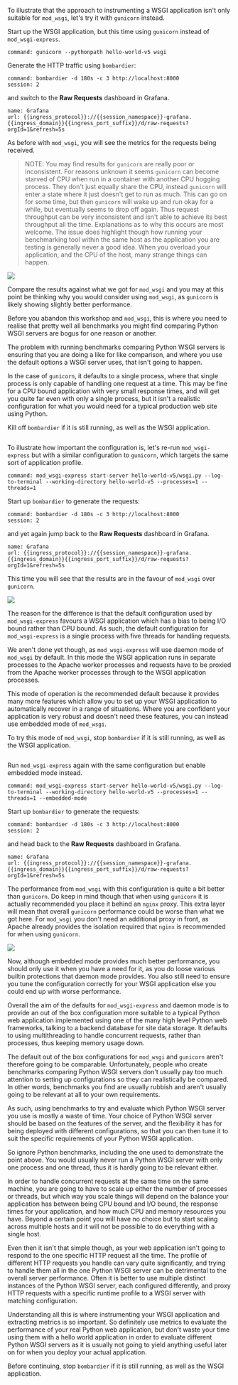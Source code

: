 To illustrate that the approach to instrumenting a WSGI application isn't only suitable for `mod_wsgi`, let's try it with `gunicorn` instead.

Start up the WSGI application, but this time using `gunicorn` instead of `mod_wsgi-express`.

```terminal:execute
command: gunicorn --pythonpath hello-world-v5 wsgi
```

Generate the HTTP traffic using `bombardier`:

```terminal:execute
command: bombardier -d 180s -c 3 http://localhost:8000
session: 2
```

and switch to the **Raw Requests** dashboard in Grafana.

```dashboard:reload-dashboard
name: Grafana
url: {{ingress_protocol}}://{{session_namespace}}-grafana.{{ingress_domain}}{{ingress_port_suffix}}/d/raw-requests?orgId=1&refresh=5s
```

As before with `mod_wsgi`, you will see the metrics for the requests being received.

> NOTE: You may find results for `gunicorn` are really poor or inconsistent. For reasons unknown it seems `gunicorn` can become starved of CPU when run in a container with another CPU hogging process. They don't just equally share the CPU, instead `gunicorn` will enter a state where it just doesn't get to run as much. This can go on for some time, but then `gunicorn` will wake up and run okay for a while, but eventually seems to drop off again. Thus request throughput can be very inconsistent and isn't able to achieve its best throughput all the time. Explanations as to why this occurs are most welcome. The issue does highlight though how running your benchmarking tool within the same host as the application you are testing is generally never a good idea. When you overload your application, and the CPU of the host, many strange things can happen.

![](hello-world-v5-2-raw-requests.png)

Compare the results against what we got for `mod_wsgi` and you may at this point be thinking why you would consider using `mod_wsgi`, as `gunicorn` is likely showing slightly better performance.

Before you abandon this workshop and `mod_wsgi`, this is where you need to realise that pretty well all benchmarks you might find comparing Python WSGI servers are bogus for one reason or another.

The problem with running benchmarks comparing Python WSGI servers is ensuring that you are doing a like for like comparison, and where you use the default options a WSGI server uses, that isn't going to happen.

In the case of `gunicorn`, it defaults to a single process, where that single process is only capable of handling one request at a time. This may be fine for a CPU bound application with very small response times, and will get you quite far even with only a single process, but it isn't a realistic configuration for what you would need for a typical production web site using Python.

Kill off `bombardier` if it is still running, as well as the WSGI application.

```terminal:interrupt-all
```

To illustrate how important the configuration is, let's re-run `mod_wsgi-express` but with a similar configuration to `gunicorn`, which targets the same sort of application profile.

```terminal:execute
command: mod_wsgi-express start-server hello-world-v5/wsgi.py --log-to-terminal --working-directory hello-world-v5 --processes=1 --threads=1
```

Start up `bombardier` to generate the requests:

```terminal:execute
command: bombardier -d 180s -c 3 http://localhost:8000
session: 2
```

and yet again jump back to the **Raw Requests** dashboard in Grafana.

```dashboard:reload-dashboard
name: Grafana
url: {{ingress_protocol}}://{{session_namespace}}-grafana.{{ingress_domain}}{{ingress_port_suffix}}/d/raw-requests?orgId=1&refresh=5s
```

This time you will see that the results are in the favour of `mod_wsgi` over `gunicorn`.

![](hello-world-v5-3-raw-requests.png)

The reason for the difference is that the default configuration used by `mod_wsgi-express` favours a WSGI application which has a bias to being I/O bound rather than CPU bound. As such, the default configuration for `mod_wsgi-express` is a single process with five threads for handling requests.

We aren't done yet though, as `mod_wsgi-express` will use daemon mode of `mod_wsgi` by default. In this mode the WSGI application runs in separate processes to the Apache worker processes and requests have to be proxied from the Apache worker processes through to the WSGI application processes.

This mode of operation is the recommended default because it provides many more features which allow you to set up your WSGI application to automatically recover in a range of situations. Where you are confident your application is very robust and doesn't need these features, you can instead use embedded mode of `mod_wsgi`.

To try this mode of `mod_wsgi`, stop `bombardier` if it is still running, as well as the WSGI application.

```terminal:interrupt-all
```

Run `mod_wsgi-express` again with the same configuration but enable embedded mode instead.

```terminal:execute
command: mod_wsgi-express start-server hello-world-v5/wsgi.py --log-to-terminal --working-directory hello-world-v5 --processes=1 --threads=1 --embedded-mode
```

Start up `bombardier` to generate the requests:

```terminal:execute
command: bombardier -d 180s -c 3 http://localhost:8000
session: 2
```

and head back to the **Raw Requests** dashboard in Grafana.

```dashboard:reload-dashboard
name: Grafana
url: {{ingress_protocol}}://{{session_namespace}}-grafana.{{ingress_domain}}{{ingress_port_suffix}}/d/raw-requests?orgId=1&refresh=5s
```

The performance from `mod_wsgi` with this configuration is quite a bit better than `gunicorn`. Do keep in mind though that when using `gunicorn` it is actually recommended you place it behind an `nginx` proxy. This extra layer will mean that overall `gunicorn` performance could be worse than what we got here. For `mod_wsgi` you don't need an additional proxy in front, as Apache already provides the isolation required that `nginx` is recommended for when using `gunicorn`.

![](hello-world-v5-4-raw-requests.png)

Now, although embedded mode provides much better performance, you should only use it when you have a need for it, as you do loose various builtin protections that daemon mode provides. You also still need to ensure you tune the configuration correctly for your WSGI application else you could end up with worse performance.

Overall the aim of the defaults for `mod_wsgi-express` and daemon mode is to provide an out of the box configuration more suitable to a typical Python web application implemented using one of the many high level Python web frameworks, talking to a backend database for site data storage. It defaults to using multithreading to handle concurrent requests, rather than processes, thus keeping memory usage down.

The default out of the box configurations for `mod_wsgi` and `gunicorn` aren't therefore going to be comparable. Unfortunately, people who create benchmarks comparing Python WSGI servers don't usually pay too much attention to setting up configurations so they can realistically be compared. In other words, benchmarks you find are usually rubbish and aren't usually going to be relevant at all to your own requirements.

As such, using benchmarks to try and evaluate which Python WSGI server you use is mostly a waste of time. Your choice of Python WSGI server should be based on the features of the server, and the flexibility it has for being deployed with different configurations, so that you can then tune it to suit the specific requirements of your Python WSGI application.

So ignore Python benchmarks, including the one used to demonstrate the point above. You would usually never run a Python WSGI server with only one process and one thread, thus it is hardly going to be relevant either.

In order to handle concurrent requests at the same time on the same machine, you are going to have to scale up either the number of processes or threads, but which way you scale things will depend on the balance your application has between being CPU bound and I/O bound, the response times for your application, and how much CPU and memory resources you have. Beyond a certain point you will have no choice but to start scaling across multiple hosts and it will not be possible to do everything with a single host.

Even then it isn't that simple though, as your web application isn't going to respond to the one specific HTTP request all the time. The profile of different HTTP requests you handle can vary quite significantly, and trying to handle them all in the one Python WSGI server can be detrimental to the overall server performance. Often it is better to use multiple distinct instances of the Python WSGI server, each configured differently, and proxy HTTP requests with a specific runtime profile to a WSGI server with matching configuration.

Understanding all this is where instrumenting your WSGI application and extracting metrics is so important. So definitely use metrics to evaluate the performance of your real Python web application, but don't waste your time using them with a hello world application in order to evaluate different Python WSGI servers as it is usually not going to yield anything useful later on for when you deploy your actual application.

Before continuing, stop `bombardier` if it is still running, as well as the WSGI application.

```terminal:interrupt-all
```
